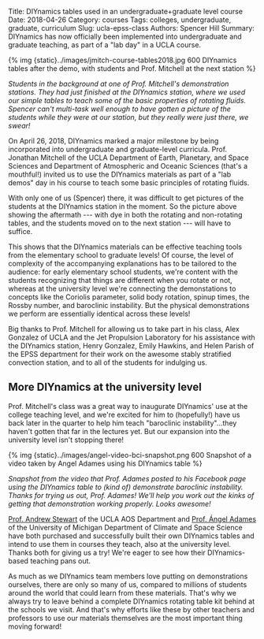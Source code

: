 Title: DIYnamics tables used in an undergraduate+graduate level course
Date: 2018-04-26
Category: courses
Tags: colleges, undergraduate, graduate, curriculum
Slug: ucla-epss-class
Authors: Spencer Hill
Summary: DIYnamics has now officially been implemented into undergraduate and graduate teaching, as part of a "lab day" in a UCLA course.

{% img {static}../images/jmitch-course-tables2018.jpg 600 DIYnamics tables after the demo, with students and Prof. Mitchell at the next station %}

_Students in the background at one of Prof. Mitchell's demonstration
stations.  They had just finished at the DIYnamics station, where we
used our simple tables to teach some of the basic properties of
rotating fluids.  Spencer can't multi-task well enough to have gotten
a picture of the students while they were at our station, but they
really were just there, we swear!_

On April 26, 2018, DIYnamics marked a major milestone by being
incorporated into undergraduate and graduate-level curricula.
Prof. Jonathan Mitchell of the UCLA Department of Earth, Planetary,
and Space Sciences and Department of Atmospheric and Oceanic Sciences
(that's a mouthful!) invited us to use the DIYnamics materials as part
of a "lab demos" day in his course to teach some basic principles of
rotating fluids.

With only one of us (Spencer) there, it was difficult to get pictures
of the students at the DIYnamics station in the moment.  So the
picture above showing the aftermath --- with dye in both the rotating
and non-rotating tables, and the students moved on to the next station
--- will have to suffice.

This shows that the DIYnamics materials can be effective teaching
tools from the elementary school to graduate levels!  Of course, the
level of complexity of the accompanying explanations has to be
tailored to the audience: for early elementary school students, we're
content with the students recognizing that things are different when
you rotate or not, whereas at the university level we're connecting
the demonstations to concepts like the Coriolis parameter, solid body
rotation, spinup times, the Rossby number, and baroclinic instability.
But the physical demonstrations we perform are essentially identical
across these levels!

Big thanks to Prof. Mitchell for allowing us to take part in his
class, Alex Gonzalez of UCLA and the Jet Propulsion Laboratory for his
assistance with the DIYnamics station, Henry Gonzalez, Emily Hawkins,
and Helen Parish of the EPSS department for their work on the awesome
stably stratified convection station, and to all of the students for
indulging us.

## More DIYnamics at the university level

Prof. Mitchell's class was a great way to inaugurate DIYnamics' use at
the college teaching level, and we're excited for him to (hopefully!)
have us back later in the quarter to help him teach "baroclinic
instability"...they haven't gotten that far in the lectures yet.  But
our expansion into the university level isn't stopping there!

{% img {static}../images/angel-video-bci-snapshot.png 600 Snapshot of a video taken by Angel Adames using his DIYnamics table %}

_Snapshot from the video that Prof. Adames posted to his Facebook page
using the DIYnamics table to (kind of) demonstrate baroclinic
instability.  Thanks for trying us out, Prof. Adames!  We'll help you
work out the kinks of getting that demonstration working properly.
Looks awesome!_

[Prof. Andrew Stewart](https://dept.atmos.ucla.edu/stewart) of the
UCLA AOS Department and [Prof. Ángel
Adames](http://clasp.engin.umich.edu/people/afadames) of the
University of Michigan Department of Climate and Space Science have
both purchased and successfully built their own DIYnamics tables and
intend to use them in courses they teach, also at the university
level.  Thanks both for giving us a try!  We're eager to see how their
DIYnamics-based teaching pans out.

As much as we DIYnamics team members love putting on demonstrations
ourselves, there are only so many of us, compared to millions of
students around the world that could learn from these materials.
That's why we always try to leave behind a complete DIYnamics rotating
table kit behind at the schools we visit.  And that's why efforts like
these by other teachers and professors to use our materials themselves
are the most important thing moving forward!
